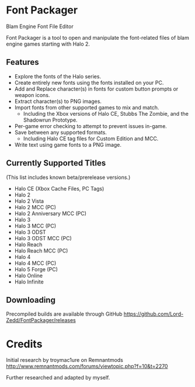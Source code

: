 # Font Packager
Blam Engine Font File Editor

Font Packager is a tool to open and manipulate the font-related files of blam engine games starting with Halo 2.

## Features
- Explore the fonts of the Halo series.
- Create entirely new fonts using the fonts installed on your PC.
- Add and Replace character(s) in fonts for custom button prompts or weapon icons.
- Extract character(s) to PNG images.
- Import fonts from other supported games to mix and match.
  - Including the Xbox versions of Halo CE, Stubbs The Zombie, and the Shadowrun Prototype.
- Per-game error checking to attempt to prevent issues in-game.
- Save between any supported formats.
  - Including Halo CE tag files for Custom Edition and MCC.
- Write text using game fonts to a PNG image.

## Currently Supported Titles
(This list includes known beta/prerelease versions.)
- Halo CE (Xbox Cache Files, PC Tags)
- Halo 2
- Halo 2 Vista
- Halo 2 MCC (PC)
- Halo 2 Anniversary MCC (PC)
- Halo 3
- Halo 3 MCC (PC)
- Halo 3 ODST
- Halo 3 ODST MCC (PC)
- Halo Reach
- Halo Reach MCC (PC)
- Halo 4
- Halo 4 MCC (PC)
- Halo 5 Forge (PC)
- Halo Online
- Halo Infinite

## Downloading
Precompiled builds are available through GitHub https://github.com/Lord-Zedd/FontPackager/releases

# Credits
Initial research by troymac1ure on Remnantmods http://www.remnantmods.com/forums/viewtopic.php?f=10&t=2270

Further researched and adapted by myself.